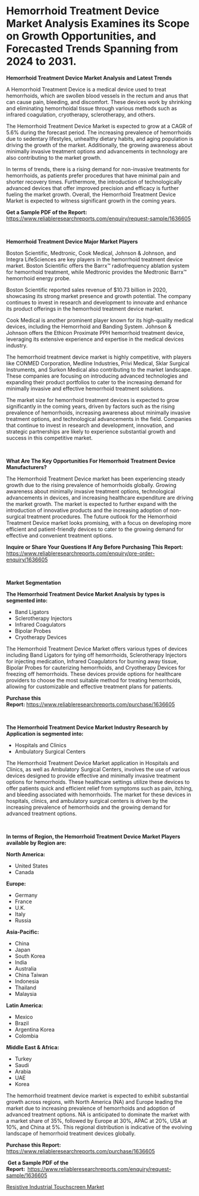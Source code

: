 <p><h1>Hemorrhoid Treatment Device Market Analysis Examines its Scope on Growth Opportunities, and Forecasted Trends Spanning from 2024 to 2031.</h1></p><p><strong>Hemorrhoid Treatment Device Market Analysis and Latest Trends</strong></p>
<p><p>A Hemorrhoid Treatment Device is a medical device used to treat hemorrhoids, which are swollen blood vessels in the rectum and anus that can cause pain, bleeding, and discomfort. These devices work by shrinking and eliminating hemorrhoidal tissue through various methods such as infrared coagulation, cryotherapy, sclerotherapy, and others.</p><p>The Hemorrhoid Treatment Device Market is expected to grow at a CAGR of 5.6% during the forecast period. The increasing prevalence of hemorrhoids due to sedentary lifestyles, unhealthy dietary habits, and aging population is driving the growth of the market. Additionally, the growing awareness about minimally invasive treatment options and advancements in technology are also contributing to the market growth.</p><p>In terms of trends, there is a rising demand for non-invasive treatments for hemorrhoids, as patients prefer procedures that have minimal pain and shorter recovery times. Furthermore, the introduction of technologically advanced devices that offer improved precision and efficacy is further fueling the market growth. Overall, the Hemorrhoid Treatment Device Market is expected to witness significant growth in the coming years.</p></p>
<p><strong>Get a Sample PDF of the Report:&nbsp;</strong> <a href="https://www.reliableresearchreports.com/enquiry/request-sample/1636605">https://www.reliableresearchreports.com/enquiry/request-sample/1636605</a></p>
<p>&nbsp;</p>
<p><strong>Hemorrhoid Treatment Device Major Market Players</strong></p>
<p><p>Boston Scientific, Medtronic, Cook Medical, Johnson & Johnson, and Integra LifeSciences are key players in the hemorrhoid treatment device market. Boston Scientific offers the Barrx™ radiofrequency ablation system for hemorrhoid treatment, while Medtronic provides the Medtronic Barrx™ hemorrhoid energy probe.</p><p>Boston Scientific reported sales revenue of $10.73 billion in 2020, showcasing its strong market presence and growth potential. The company continues to invest in research and development to innovate and enhance its product offerings in the hemorrhoid treatment device market.</p><p>Cook Medical is another prominent player known for its high-quality medical devices, including the Hemorrhoid and Banding System. Johnson & Johnson offers the Ethicon Proximate PPH hemorrhoid treatment device, leveraging its extensive experience and expertise in the medical devices industry.</p><p>The hemorrhoid treatment device market is highly competitive, with players like CONMED Corporation, Medline Industries, Privi Medical, Sklar Surgical Instruments, and Surkon Medical also contributing to the market landscape. These companies are focusing on introducing advanced technologies and expanding their product portfolios to cater to the increasing demand for minimally invasive and effective hemorrhoid treatment solutions.</p><p>The market size for hemorrhoid treatment devices is expected to grow significantly in the coming years, driven by factors such as the rising prevalence of hemorrhoids, increasing awareness about minimally invasive treatment options, and technological advancements in the field. Companies that continue to invest in research and development, innovation, and strategic partnerships are likely to experience substantial growth and success in this competitive market.</p></p>
<p>&nbsp;</p>
<p><strong>What Are The Key Opportunities For Hemorrhoid Treatment Device Manufacturers?</strong></p>
<p><p>The Hemorrhoid Treatment Device market has been experiencing steady growth due to the rising prevalence of hemorrhoids globally. Growing awareness about minimally invasive treatment options, technological advancements in devices, and increasing healthcare expenditure are driving the market growth. The market is expected to further expand with the introduction of innovative products and the increasing adoption of non-surgical treatment procedures. The future outlook for the Hemorrhoid Treatment Device market looks promising, with a focus on developing more efficient and patient-friendly devices to cater to the growing demand for effective and convenient treatment options.</p></p>
<p><strong>Inquire or Share Your Questions If Any Before Purchasing This Report:</strong> <a href="https://www.reliableresearchreports.com/enquiry/pre-order-enquiry/1636605">https://www.reliableresearchreports.com/enquiry/pre-order-enquiry/1636605</a></p>
<p>&nbsp;</p>
<p><strong>Market Segmentation</strong></p>
<p><strong>The Hemorrhoid Treatment Device Market Analysis by types is segmented into:</strong></p>
<p><ul><li>Band Ligators</li><li>Sclerotherapy Injectors</li><li>Infrared Coagulators</li><li>Bipolar Probes</li><li>Cryotherapy Devices</li></ul></p>
<p><p>The Hemorrhoid Treatment Device Market offers various types of devices including Band Ligators for tying off hemorrhoids, Sclerotherapy Injectors for injecting medication, Infrared Coagulators for burning away tissue, Bipolar Probes for cauterizing hemorrhoids, and Cryotherapy Devices for freezing off hemorrhoids. These devices provide options for healthcare providers to choose the most suitable method for treating hemorrhoids, allowing for customizable and effective treatment plans for patients.</p></p>
<p><strong>Purchase this Report:&nbsp;</strong><a href="https://www.reliableresearchreports.com/purchase/1636605">https://www.reliableresearchreports.com/purchase/1636605</a></p>
<p>&nbsp;</p>
<p><strong>The Hemorrhoid Treatment Device Market Industry Research by Application is segmented into:</strong></p>
<p><ul><li>Hospitals and Clinics</li><li>Ambulatory Surgical Centers</li></ul></p>
<p><p>The Hemorrhoid Treatment Device Market application in Hospitals and Clinics, as well as Ambulatory Surgical Centers, involves the use of various devices designed to provide effective and minimally invasive treatment options for hemorrhoids. These healthcare settings utilize these devices to offer patients quick and efficient relief from symptoms such as pain, itching, and bleeding associated with hemorrhoids. The market for these devices in hospitals, clinics, and ambulatory surgical centers is driven by the increasing prevalence of hemorrhoids and the growing demand for advanced treatment options.</p></p>
<p>&nbsp;</p>
<p><strong>In terms of Region, the Hemorrhoid Treatment Device Market Players available by Region are:</strong></p>
<p>
    <p> <strong> North America: </strong>
        <ul>
            <li>United States</li>
            <li>Canada</li>
        </ul>
        </p> 
    <p> <strong> Europe: </strong>
        <ul>
            <li>Germany</li>
            <li>France</li>
            <li>U.K.</li>
            <li>Italy</li>
            <li>Russia</li>
        </ul>
        </p> 
    <p> <strong> Asia-Pacific: </strong>
        <ul>
            <li>China</li>
            <li>Japan</li>
            <li>South Korea</li>
            <li>India</li>
            <li>Australia</li>
            <li>China Taiwan</li>
            <li>Indonesia</li>
            <li>Thailand</li>
            <li>Malaysia</li>
        </ul>
        </p> 
    <p> <strong> Latin America: </strong>
        <ul>
            <li>Mexico</li>
            <li>Brazil</li>
            <li>Argentina Korea</li>
            <li>Colombia</li>
        </ul>
        </p> 
    <p> <strong> Middle East & Africa: </strong>
        <ul>
            <li>Turkey</li>
            <li>Saudi</li>
            <li>Arabia</li>
            <li>UAE</li>
            <li>Korea</li>
        </ul>
    </p>
    </p>
<p><p>The hemorrhoid treatment device market is expected to exhibit substantial growth across regions, with North America (NA) and Europe leading the market due to increasing prevalence of hemorrhoids and adoption of advanced treatment options. NA is anticipated to dominate the market with a market share of 35%, followed by Europe at 30%, APAC at 20%, USA at 10%, and China at 5%. This regional distribution is indicative of the evolving landscape of hemorrhoid treatment devices globally.</p></p>
<p><strong>Purchase this Report: </strong><a href="https://www.reliableresearchreports.com/purchase/1636605">https://www.reliableresearchreports.com/purchase/1636605</a></p>
<p>&nbsp;<strong>Get a Sample PDF of the Report:&nbsp;&nbsp;</strong><a href="https://www.reliableresearchreports.com/enquiry/request-sample/1636605">https://www.reliableresearchreports.com/enquiry/request-sample/1636605</a></p>
<p><strong></strong></p>
<p><p><a href="https://github.com/angelajermaine/Market-Research-Report-List-1/blob/main/resistive-industrial-touchscreen-market.md">Resistive Industrial Touchscreen Market</a></p></p>